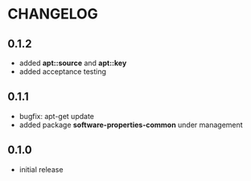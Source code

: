 # CHANGELOG

## 0.1.2

* added **apt::source** and **apt::key**
* added acceptance testing

## 0.1.1

* bugfix: apt-get update
* added package **software-properties-common** under management

## 0.1.0

* initial release
